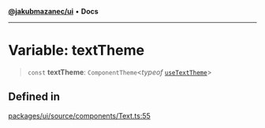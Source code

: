 [**@jakubmazanec/ui**](../README.md) • **Docs**

---

# Variable: textTheme

> `const` **textTheme**: `ComponentTheme`\<_typeof_ [`useTextTheme`](../functions/useTextTheme.md)\>

## Defined in

[packages/ui/source/components/Text.ts:55](https://github.com/jakubmazanec/tools/blob/a5f92f7f2969c6804808173bd093f7dbafca1b9f/packages/ui/source/components/Text.ts#L55)
